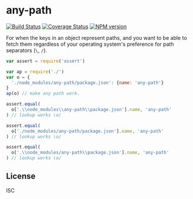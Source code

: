 # any-path

[![Build Status](https://travis-ci.org/bcoe/any-path.png)](https://travis-ci.org/bcoe/any-path)
[![Coverage Status](https://coveralls.io/repos/bcoe/any-path/badge.svg?branch=master)](https://coveralls.io/r/bcoe/any-path?branch=master)
[![NPM version](https://img.shields.io/npm/v/any-path.svg)](https://www.npmjs.com/package/any-path)

For when the keys in an object represent paths, and you want
to be able to fetch them regardless of your operating system's
preference for path separators (`\`, `/`).

```javascript
var assert = require('assert')

var ap = require('./')
var o = {
  './node_modules/any-path/package.json': {name: 'any-path'}
}
ap(o) // make any path work.

assert.equal(
  o['.\\node_modules\\any-path\\package.json'].name, 'any-path'
) // lookup works \o/

assert.equal(
  o['./node_modules/any-path/package.json'].name, 'any-path'
) // lookup works \o/

assert.equal(
  o['.\\node_modules/any-path\\package.json'].name, 'any-path'
) // lookup works \o/
```

## License

ISC

